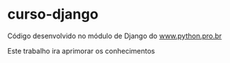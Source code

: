 # curso-django

 Código desenvolvido no módulo de Django do www.python.pro.br




Este trabalho ira aprimorar os conhecimentos
